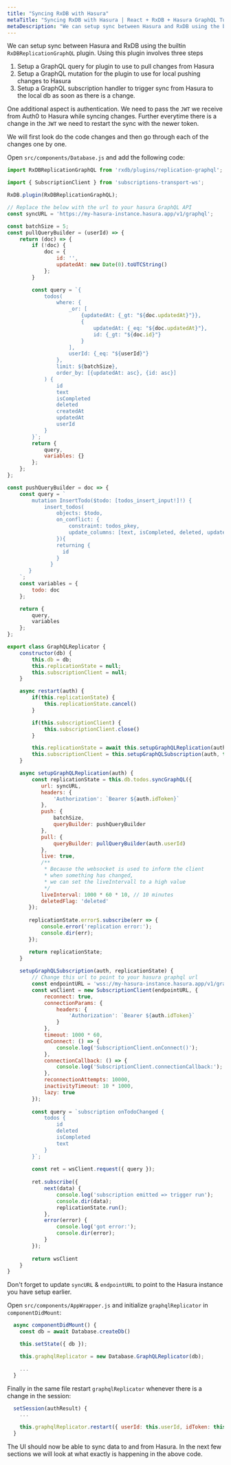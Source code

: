```yaml
---
title: "Syncing RxDB with Hasura"
metaTitle: "Syncing RxDB with Hasura | React + RxDB + Hasura GraphQL Tutorial"
metaDescription: "We can setup sync between Hasura and RxDB using the builtin RxDBReplicationGraphQL plugin."
---
```


We can setup sync between Hasura and RxDB using the builtin `RxDBReplicationGraphQL` plugin. Using this plugin involves three steps

1. Setup a GraphQL query for plugin to use to pull changes from Hasura
2. Setup a GraphQL mutation for the plugin to use for local pushing changes to Hasura
3. Setup a GraphQL subscription handler to trigger sync from Hasura to the local db as soon as there is a change.

One additional aspect is authentication. We need to pass the `JWT` we receive from Auth0 to Hasura while syncing changes. Further everytime there is a change in the `JWT` we need to restart the sync with the newer token.

We will first look do the code changes and then go through each of the changes one by one.

Open `src/components/Database.js` and add the following code:

```js
import RxDBReplicationGraphQL from 'rxdb/plugins/replication-graphql';

import { SubscriptionClient } from 'subscriptions-transport-ws';

RxDB.plugin(RxDBReplicationGraphQL);

// Replace the below with the url to your hasura GraphQL API
const syncURL = 'https://my-hasura-instance.hasura.app/v1/graphql';

const batchSize = 5;
const pullQueryBuilder = (userId) => {
    return (doc) => {
        if (!doc) {
            doc = {
                id: '',
                updatedAt: new Date(0).toUTCString()
            };
        }

        const query = `{
            todos(
                where: {
                    _or: [
                        {updatedAt: {_gt: "${doc.updatedAt}"}},
                        {
                            updatedAt: {_eq: "${doc.updatedAt}"},
                            id: {_gt: "${doc.id}"}
                        }
                    ],
                    userId: {_eq: "${userId}"} 
                },
                limit: ${batchSize},
                order_by: [{updatedAt: asc}, {id: asc}]
            ) {
                id
                text
                isCompleted
                deleted
                createdAt
                updatedAt
                userId
            }
        }`;
        return {
            query,
            variables: {}
        };
    };
};

const pushQueryBuilder = doc => {
    const query = `
        mutation InsertTodo($todo: [todos_insert_input!]!) {
            insert_todos(
                objects: $todo,
                on_conflict: {
                    constraint: todos_pkey,
                    update_columns: [text, isCompleted, deleted, updatedAt]
                }){
                returning {
                  id
                }
              }
       }
    `;
    const variables = {
        todo: doc
    };

    return {
        query,
        variables
    };
};

export class GraphQLReplicator {
    constructor(db) {
        this.db = db;
        this.replicationState = null;
        this.subscriptionClient = null;      
    }

    async restart(auth) {
        if(this.replicationState) {
            this.replicationState.cancel()
        }

        if(this.subscriptionClient) {
            this.subscriptionClient.close()
        }

        this.replicationState = await this.setupGraphQLReplication(auth)
        this.subscriptionClient = this.setupGraphQLSubscription(auth, this.replicationState)
    }

    async setupGraphQLReplication(auth) {
        const replicationState = this.db.todos.syncGraphQL({
           url: syncURL,
           headers: {
               'Authorization': `Bearer ${auth.idToken}`
           },
           push: {
               batchSize,
               queryBuilder: pushQueryBuilder
           },
           pull: {
               queryBuilder: pullQueryBuilder(auth.userId)
           },
           live: true,
           /**
            * Because the websocket is used to inform the client
            * when something has changed,
            * we can set the liveIntervall to a high value
            */
           liveInterval: 1000 * 60 * 10, // 10 minutes
           deletedFlag: 'deleted'
       });
   
       replicationState.error$.subscribe(err => {
           console.error('replication error:');
           console.dir(err);
       });

       return replicationState;
    }
   
    setupGraphQLSubscription(auth, replicationState) {
        // Change this url to point to your hasura graphql url
        const endpointURL = 'wss://my-hasura-instance.hasura.app/v1/graphql';
        const wsClient = new SubscriptionClient(endpointURL, {
            reconnect: true,
            connectionParams: {
                headers: {
                    'Authorization': `Bearer ${auth.idToken}`
                }
            },
            timeout: 1000 * 60,
            onConnect: () => {
                console.log('SubscriptionClient.onConnect()');
            },
            connectionCallback: () => {
                console.log('SubscriptionClient.connectionCallback:');
            },
            reconnectionAttempts: 10000,
            inactivityTimeout: 10 * 1000,
            lazy: true
        });
    
        const query = `subscription onTodoChanged {
            todos {
                id
                deleted
                isCompleted
                text
            }       
        }`;
    
        const ret = wsClient.request({ query });
    
        ret.subscribe({
            next(data) {
                console.log('subscription emitted => trigger run');
                console.dir(data);
                replicationState.run();
            },
            error(error) {
                console.log('got error:');
                console.dir(error);
            }
        });
    
        return wsClient
    }    
}
```

Don't forget to update `syncURL` & `endpointURL` to point to the Hasura instance you have setup earlier.

Open `src/components/AppWrapper.js` and initialize `graphqlReplicator` in `componentDidMount`:

```js
  async componentDidMount() {
    const db = await Database.createDb()

    this.setState({ db });

    this.graphqlReplicator = new Database.GraphQLReplicator(db);

    ...
  }
```

Finally in the same file restart `graphqlReplicator` whenever there is a change in the session:

```js
  setSession(authResult) {
    ...

    this.graphqlReplicator.restart({ userId: this.userId, idToken: this.idToken });
  }
```

The UI should now be able to sync data to and from Hasura. In the next few sections we will look at what exactly is happening in the above code.